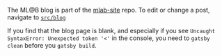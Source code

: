 The ML@B blog is part of the [mlab-site](https://github.com/mlberkeley/mlab-site) repo. To edit or change a post, navigate to [`src/blog`](https://github.com/mlberkeley/mlab-site/tree/master/src/blog)


If you find that the blog page is blank, and especially if you see `Uncaught SyntaxError: Unexpected token '<'` in the console, you need to `gatsby clean` before you `gatsby build`.